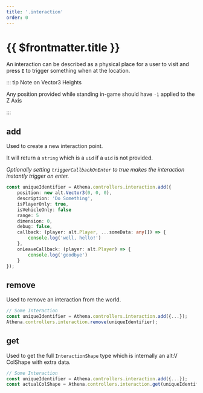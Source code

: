 ```yaml
---
title: '.interaction'
order: 0
---
```


# {{ $frontmatter.title }}

An interaction can be described as a physical place for a user to visit and press `E` to trigger something when at the location.

::: tip Note on Vector3 Heights

Any position provided while standing in-game should have `-1` applied to the Z Axis

:::

## add

Used to create a new interaction point.

It will return a `string` which is a `uid` if a `uid` is not provided.

_Optionally setting `triggerCallbackOnEnter` to true makes the interaction instantly trigger on enter._

```ts
const uniqueIdentifier = Athena.controllers.interaction.add({
    position: new alt.Vector3(0, 0, 0),
    description: 'Do Something',
    isPlayerOnly: true,
    isVehicleOnly: false
    range: 5
    dimension: 0,
    debug: false,
    callback: (player: alt.Player, ...someData: any[]) => {
        console.log('well, hello!')
    },
    onLeaveCallback: (player: alt.Player) => {
        console.log('goodbye')
    }
});
```

## remove

Used to remove an interaction from the world.

```ts
// Some Interaction
const uniqueIdentifier = Athena.controllers.interaction.add({...});
Athena.controllers.interaction.remove(uniqueIdentifier);
```

## get

Used to get the full `InteractionShape` type which is internally an alt:V ColShape with extra data.


```ts
// Some Interaction
const uniqueIdentifier = Athena.controllers.interaction.add({...});
const actualColShape = Athena.controllers.interaction.get(uniqueIdentifier);
```
